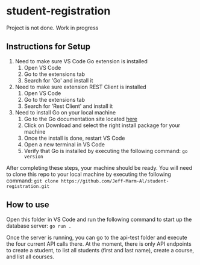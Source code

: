 # student-registration
Project is not done. Work in progress
## Instructions for Setup
1. Need to make sure VS Code Go extension is installed
    1. Open VS Code
    2. Go to the extensions tab 
    3. Search for 'Go' and install it
2. Need to make sure extension REST Client is installed
    1. Open VS Code
    2. Go to the extensions tab 
    3. Search for 'Rest Client' and install it
3. Need to install Go on your local machine
    1. Go to the Go documentation site located [here](https://go.dev/)
    2. Click on Download and select the right install package for your machine
    3. Once the install is done, restart VS Code 
    4. Open a new terminal in VS Code
    5. Verify that Go is installed by executing the following command: ```go version```

After completing these steps, your machine should be ready. You will need to clone this repo to your local machine by executing the following command: 
    ```
    git clone https://github.com/Jeff-Marm-Al/student-registration.git
    ```

## How to use
Open this folder in VS Code and run the following command to start up the database server: ```go run .```

Once the server is running, you can go to the api-test folder and execute the four current API calls there. At the moment, there is only API endpoints to create a student, to list all students (first and last name), create a course, and list all courses.